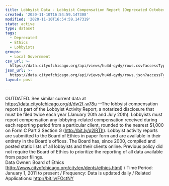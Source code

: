 ```yaml
---
title: Lobbyist Data - Lobbyist Compensation Report (Deprecated October 2015)
created: '2020-11-10T16:54:59.147308'
modified: '2020-11-10T16:54:59.147319'
state: active
type: dataset
tags:
  - Deprecated
  - Ethics
  - Lobbyists
groups:
  - Local Government
csv_url: >-
  https://data.cityofchicago.org/api/views/hu4d-qydy/rows.csv?accessType=DOWNLOAD
json_url: >-
  https://data.cityofchicago.org/api/views/hu4d-qydy/rows.json?accessType=DOWNLOAD
layout: post

---
```

OUTDATED. See similar current data at https://data.cityofchicago.org/d/dw2f-w78u --The lobbyist compensation report is part of the Lobbyist Activity Report, a notarized disclosure that must be filed twice each year (January 20th and July 20th). Lobbyists must report compensation any lobbying-related compensation received during each reporting period from a particular client, rounded to the nearest $1,000 on Form C Part 3 Section G (http://bit.ly/q2lRTh). Lobbyist activity reports are submitted to the Board of Ethics in paper form and are available in their entirety in the Board's offices. The Board has, since 2000, compiled and posted static lists of all lobbyists and their clients online. Previous policy did not require the Board of Ethics to prioritize the reporting of all data available from paper filings.  
Data Owner:  Board of Ethics 
[http://www.cityofchicago.org/city/en/depts/ethics.html] /
Time Period: January 1, 2011 to present /
Frequency: Data is updated daily /
Related Applications: http://bit.ly/FOctNY
